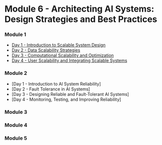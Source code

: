 # Module 6 - Architecting AI Systems: Design Strategies and Best Practices 


### Module 1

- [Day 1 - Introduction to Scalable System Design](../Slides/402-Introduction%20to%20Scalable%20AI%20System%20Design.key)
- [Day 2 - Data Scalability Strategies](../Slides/402-Data-Scale-Strategies.key)
- [Day 3 - Computational Scalability and Optimization](../slides/402-Computational-Scalability-Optimization.key)
- [Day 4 - User Scalability and Integrating Scalable Systems](../slides/402-User%20Scalability%20and%20Integrating%20Scalable%20Systems.key)

### Module 2 

- [Day 1 - Introduction to AI System Reliability]
- [Day 2 - Fault Tolerance in AI Systems]
- [Day 3 - Designing Reliable and Fault-Tolerant AI Systems]
- [Day 4 - Monitoring, Testing, and Improving Reliability]

### Module 3 

### Module 4 

### Module 5 
